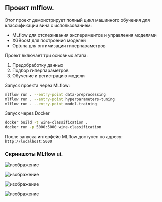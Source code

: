 ## Проект mlflow.

Этот проект демонстрирует полный цикл машинного обучения для классификации вина с использованием:
- MLflow для отслеживания экспериментов и управления моделями
- XGBoost для построения моделей
- Optuna для оптимизации гиперпараметров

Проект включает три основных этапа:
1. Предобработку данных
2. Подбор гиперпараметров
3. Обучение и регистрацию модели

Запуск проекта через MLflow:
```bash
mlflow run . --entry-point data-preprocessing
mlflow run . --entry-point hyperparameters-tuning
mlflow run . --entry-point model-training
```
Запуск через Docker

```bash
docker build -t wine-classification .
docker run -p 5000:5000 wine-classification
```

После запуска интерфейс MLflow доступен по адресу: `http://localhost:5000`

### Скриншоты MLflow ui.

![изображение](https://github.com/user-attachments/assets/63fb5897-fbce-406b-ab65-bca5724cee57)

![изображение](https://github.com/user-attachments/assets/f5404dd7-e8e7-4e3c-9345-4bc7cdfaa0a5)

![изображение](https://github.com/user-attachments/assets/b1cd0560-90f5-4f0d-89fb-04a59a9dc031)

![изображение](https://github.com/user-attachments/assets/4c84139b-7145-4d00-9f1c-48d145aa317d)

